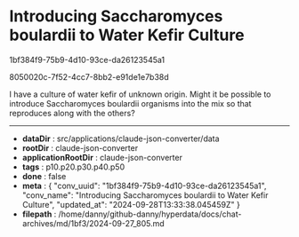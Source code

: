 # Introducing Saccharomyces boulardii to Water Kefir Culture

1bf384f9-75b9-4d10-93ce-da26123545a1

8050020c-7f52-4cc7-8bb2-e91de1e7b38d

I have a culture of water kefir of unknown origin. Might it be possible to introduce Saccharomyces boulardii organisms into the mix so that reproduces along with the others?

---

* **dataDir** : src/applications/claude-json-converter/data
* **rootDir** : claude-json-converter
* **applicationRootDir** : claude-json-converter
* **tags** : p10.p20.p30.p40.p50
* **done** : false
* **meta** : {
  "conv_uuid": "1bf384f9-75b9-4d10-93ce-da26123545a1",
  "conv_name": "Introducing Saccharomyces boulardii to Water Kefir Culture",
  "updated_at": "2024-09-28T13:33:38.045459Z"
}
* **filepath** : /home/danny/github-danny/hyperdata/docs/chat-archives/md/1bf3/2024-09-27_805.md